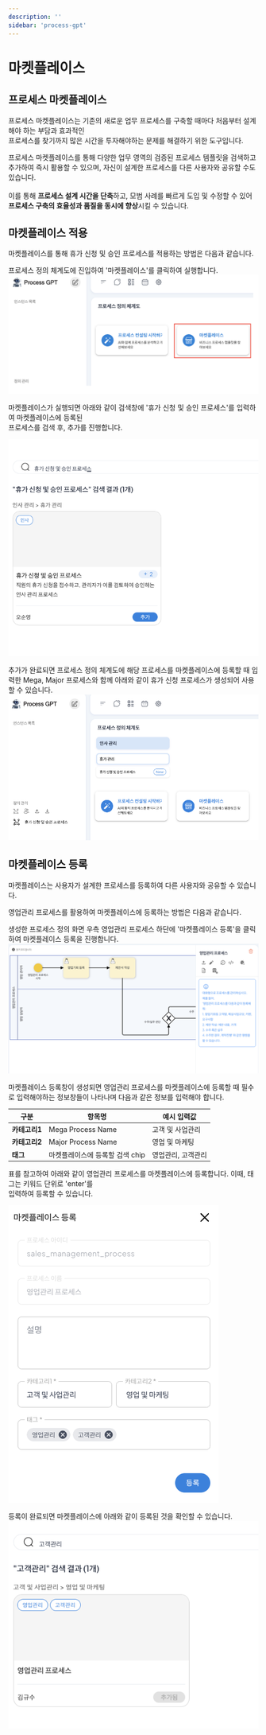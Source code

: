 ```yaml
---
description: ''
sidebar: 'process-gpt'
---
```


# 마켓플레이스

## 프로세스 마켓플레이스

프로세스 마켓플레이스는 기존의 새로운 업무 프로세스를 구축할 때마다 처음부터 설계해야 하는 부담과 효과적인 <br> 프로세스를 찾기까지 많은 시간을 투자해야하는 문제를 해결하기 위한 도구입니다.

프로세스 마켓플레이스를 통해 다양한 업무 영역의 검증된 프로세스 템플릿을 검색하고 추가하여 즉시 활용할 수 있으며, 자신이 설계한 프로세스를 다른 사용자와 공유할 수도 있습니다. <br><br>
이를 통해 **프로세스 설계 시간을 단축**하고, 모범 사례를 빠르게 도입 및 수정할 수 있어 **프로세스 구축의 효율성과 품질을 동시에 향상**시킬 수 있습니다.

## 마켓플레이스 적용

마켓플레이스를 통해 휴가 신청 및 승인 프로세스를 적용하는 방법은 다음과 같습니다.

프로세스 정의 체계도에 진입하여 '마켓플레이스'를 클릭하여 실행합니다.
![](../../uengine-image//process-gpt/marketplace-1.png)<br>

마켓플레이스가 실행되면 아래와 같이 검색창에 '휴가 신청 및 승인 프로세스'를 입력하여 마켓플레이스에 등록된 <br> 프로세스를 검색 후, 추가를 진행합니다.

![](../../uengine-image/process-gpt/marketplace-3.png)<br>

추가가 완료되면 프로세스 정의 체계도에 해당 프로세스를 마켓플레이스에 등록할 때 입력한 Mega, Major 프로세스와 함께 아래와 같이 휴가 신청 프로세스가 생성되어 사용할 수 있습니다.
![](../../uengine-image/process-gpt/marketplace-4.png)<br>


## 마켓플레이스 등록
마켓플레이스는 사용자가 설계한 프로세스를 등록하여 다른 사용자와 공유할 수 있습니다.

영업관리 프로세스를 활용하여 마켓플레이스에 등록하는 방법은 다음과 같습니다.

생성한 프로세스 정의 화면 우측 영업관리 프로세스 하단에 '마켓플레이스 등록'을 클릭하여 마켓플레이스 등록을 진행합니다.
![](../../uengine-image/process-gpt/marketplace-5.png)<br>

마켓플레이스 등록창이 생성되면 영업관리 프로세스를 마켓플레이스에 등록할 때 필수로 입력해야하는 정보창들이 나타나며 다음과 같은 정보를 입력해야 합니다.

| 구분 | 항목명 | 예시 입력값 |
|------|--------|--------|
| **카테고리1** | Mega Process Name | 고객 및 사업관리 |
| **카테고리2** | Major Process Name | 영업 및 마케팅 |
| **태그** | 마켓플레이스에 등록할 검색 chip | 영업관리, 고객관리 |

표를 참고하여 아래와 같이 영업관리 프로세스를 마켓플레이스에 등록합니다. 이때, 태그는 키워드 단위로 'enter'를 <br>입력하여 등록할 수 있습니다.

![](../../uengine-image/process-gpt/marketplace-6.png)<br>

등록이 완료되면 마켓플레이스에 아래와 같이 등록된 것을 확인할 수 있습니다.
![](../../uengine-image/process-gpt/marketplace-7.png)